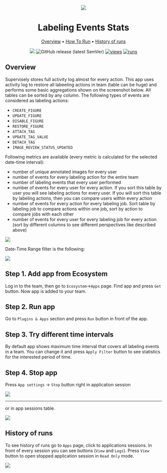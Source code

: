 <div align="center" markdown>

<img src="https://user-images.githubusercontent.com/106374579/182829996-7aa78afd-8e49-4fec-bed3-7e68401d8f02.png"/>

# Labeling Events Stats

<p align="center">

  <a href="#Overview">Overview</a> •
  <a href="#How-To-Run">How To Run</a> •
  <a href="#History-Of-Runs">History of runs</a>
</p>

[![](https://img.shields.io/badge/slack-chat-green.svg?logo=slack)](https://supervise.ly/slack)
![GitHub release (latest SemVer)](https://img.shields.io/github/v/release/supervisely-ecosystem/labeling-events-stats)
[![views](https://app.supervise.ly/img/badges/views/supervisely-ecosystem/labeling-events-stats)](https://supervise.ly)
[![runs](https://app.supervise.ly/img/badges/runs/supervisely-ecosystem/labeling-events-stats)](https://supervise.ly)

</div>

## Overview

Supervisely stores full activity log almost for every action. This app uses activity log to restore all labeeling actions in team (table can be huge) and performs some basic aggregations shown on the screenshot below. All tables can be sorted by any column. The following types of events are considered as labeling actions:

- `CREATE_FIGURE`
- `UPDATE_FIGURE`
- `DISABLE_FIGURE`
- `RESTORE_FIGURE`
- `ATTACH_TAG`
- `UPDATE_TAG_VALUE`
- `DETACH_TAG`
- `IMAGE_REVIEW_STATUS_UPDATED` 

Following metrics are available (every metric is calculated for the selected date-time interval):
- number of unique annotated images for every user
- number of events for every labeling action for the entire team
- number of labeling events that every user performed
- number of events for every user for every action. If you sort this table by user you will see labeling actions for every user. If you will sort this table by labeling actions, then you can compare users within every action
- number of events for every action for every labeling job. Sort table by labeling job to compare actions within one job, sort by action to compare jobs with each other
- number of events for every user for every labeling job for every action (sort by different columns to see different perspectives like described above)

<img src="https://i.imgur.com/HRCbXpl.png"/>

Date-Time Range filter is the following:

<img src="https://i.imgur.com/g7TwBPP.png"/>

## Step 1. Add app from Ecosystem
Log in to the team, then go to `Ecosystem`->`Apps` page. Find app and press `Get` button. Now app is added to your team.

## Step 2. Run app

Go to `Plugins & Apps` section and press `Run` button in front of the app.

## Step 3. Try different time intervals

By default app shows maximum time interval that covers all labeling events in a team. You can change it and press `Apply Filter` button to see statistics for the interested period of time. 

## Step 4. Stop app

Press `App settings` -> `Stop` button right in application session

<img src="https://i.imgur.com/00d29VG.png"/>

---

or in app sessions table.

<img src="https://i.imgur.com/o6ZsNPX.png"/>


## History of runs

To see history of runs go to `Apps` page, click to applications sessions. In front of every session you can see buttons (`View` and `Logs`). Press `View` button to open stopped application session in `Read Only` mode.

<img src="https://i.imgur.com/EVaMydM.png"/>
